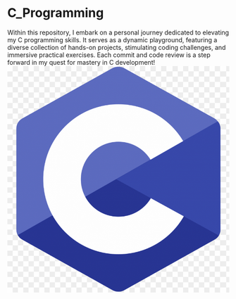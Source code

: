 # C_Programming
Within this repository, I embark on a personal journey dedicated to elevating my C programming skills. It serves as a dynamic playground, featuring a diverse collection of hands-on projects, stimulating coding challenges, and immersive practical exercises. Each commit and code review is a step forward in my quest for mastery in C development!
<img src="Assets/c.png">